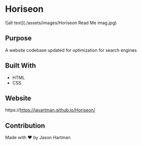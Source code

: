 # Horiseon 

![alt text](./assets/images/Horiseon Read Me imag.jpg)

## Purpose
A website codebase updated for optimization for search engines

## Built With
* HTML
* CSS

## Website
https://https://jayartman.github.io/Horiseon/

## Contribution
Made with ❤️ by Jason Hartman